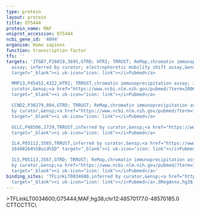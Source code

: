 ```yaml
---
type: protein
layout: protein
title: O75444
protein_name: MAF
uniprot_accession: O75444
ncbi_gene_id: '4094'
organism: Homo sapiens
function: transcription factor
tfs: ''
targets: 'ITGB7,P26010,3695,GTRD; HTRI; TRRUST; ReMap,chromatin immunoprecipitation
  assay; inferred by curator; electrophoretic mobility shift assay,&ensp;<a href="https://www.ncbi.nlm.nih.gov/pubmed/?term=17490615%5Buid%5D"
  target="_blank"><i uk-icon="icon: link"></i>Pubmed</a>

  MMP13,P45452,4322,HTRI; TRRUST,chromatin immunoprecipitation assay; inferred by
  curator,&ensp;<a href="https://www.ncbi.nlm.nih.gov/pubmed/?term=20067416%5Buid%5D"
  target="_blank"><i uk-icon="icon: link"></i>Pubmed</a>

  CCND2,P30279,894,GTRD; TRRUST; ReMap,chromatin immunoprecipitation assay; inferred
  by curator,&ensp;<a href="https://www.ncbi.nlm.nih.gov/pubmed/?term=15755896%5Buid%5D"
  target="_blank"><i uk-icon="icon: link"></i>Pubmed</a>

  GCLC,P48506,2729,TRRUST,inferred by curator,&ensp;<a href="https://www.ncbi.nlm.nih.gov/pubmed/?term=16054171%5Buid%5D"
  target="_blank"><i uk-icon="icon: link"></i>Pubmed</a>

  IL4,P05112,3565,TRRUST,inferred by curator,&ensp;<a href="https://www.ncbi.nlm.nih.gov/pubmed/?term=11956291;
  16498264%5Buid%5D" target="_blank"><i uk-icon="icon: link"></i>Pubmed</a>

  IL5,P05113,3567,GTRD; TRRUST; ReMap,chromatin immunoprecipitation assay; inferred
  by curator,&ensp;<a href="https://www.ncbi.nlm.nih.gov/pubmed/?term=16498264%5Buid%5D"
  target="_blank"><i uk-icon="icon: link"></i>Pubmed</a>'
binding_sites: 'TFLinkLT0034600,inferred by curator,&ensp;<a href="https://www.ncbi.nlm.nih.gov/pubmed/?term=18971253%5Buid%5D"
  target="_blank"><i uk-icon="icon: link"></i>Pubmed</a>,ORegAnno,hg38,chr12,48570177,48570185,-'
---
```

\>TFLinkLT0034600;O75444;MAF;hg38;chr12:48570177.0-48570185.0\CTTCCTTC\